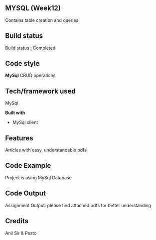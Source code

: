 ## MYSQL (Week12)
Contains table creation and queries.


## Build status

Build status : Completed

## Code style

**MySql**
	CRUD operations

## Tech/framework used

MySql

**Built with**

-   MySql client

## Features

Articles with easy, understandable pdfs

## Code Example

Project is using MySql Database


## Code Output

Assignment Output:
please find attached pdfs for better understanding 


## Credits

Anil Sir & Pesto

